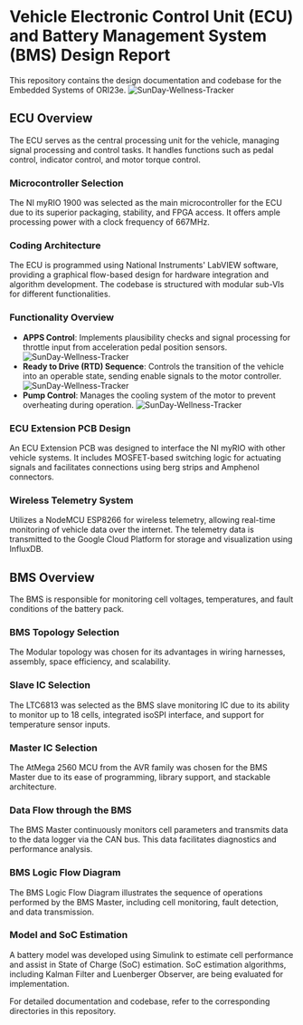 # Vehicle Electronic Control Unit (ECU) and Battery Management System (BMS) Design Report

This repository contains the design documentation and codebase for the Embedded Systems of ORI23e.
![SunDay-Wellness-Tracker](images/image2.png)

## ECU Overview

The ECU serves as the central processing unit for the vehicle, managing signal processing and control tasks. It handles functions such as pedal control, indicator control, and motor torque control.

### Microcontroller Selection

The NI myRIO 1900 was selected as the main microcontroller for the ECU due to its superior packaging, stability, and FPGA access. It offers ample processing power with a clock frequency of 667MHz.

### Coding Architecture

The ECU is programmed using National Instruments' LabVIEW software, providing a graphical flow-based design for hardware integration and algorithm development. The codebase is structured with modular sub-VIs for different functionalities.

### Functionality Overview

- **APPS Control**: Implements plausibility checks and signal processing for throttle input from acceleration pedal position sensors.
![SunDay-Wellness-Tracker](images/image2.png)
- **Ready to Drive (RTD) Sequence**: Controls the transition of the vehicle into an operable state, sending enable signals to the motor controller.
![SunDay-Wellness-Tracker](images/image2.png)
- **Pump Control**: Manages the cooling system of the motor to prevent overheating during operation.
![SunDay-Wellness-Tracker](images/image2.png)

### ECU Extension PCB Design

An ECU Extension PCB was designed to interface the NI myRIO with other vehicle systems. It includes MOSFET-based switching logic for actuating signals and facilitates connections using berg strips and Amphenol connectors.

### Wireless Telemetry System

Utilizes a NodeMCU ESP8266 for wireless telemetry, allowing real-time monitoring of vehicle data over the internet. The telemetry data is transmitted to the Google Cloud Platform for storage and visualization using InfluxDB.

## BMS Overview

The BMS is responsible for monitoring cell voltages, temperatures, and fault conditions of the battery pack.

### BMS Topology Selection

The Modular topology was chosen for its advantages in wiring harnesses, assembly, space efficiency, and scalability.

### Slave IC Selection

The LTC6813 was selected as the BMS slave monitoring IC due to its ability to monitor up to 18 cells, integrated isoSPI interface, and support for temperature sensor inputs.

### Master IC Selection

The AtMega 2560 MCU from the AVR family was chosen for the BMS Master due to its ease of programming, library support, and stackable architecture.

### Data Flow through the BMS

The BMS Master continuously monitors cell parameters and transmits data to the data logger via the CAN bus. This data facilitates diagnostics and performance analysis.

### BMS Logic Flow Diagram

The BMS Logic Flow Diagram illustrates the sequence of operations performed by the BMS Master, including cell monitoring, fault detection, and data transmission.

### Model and SoC Estimation

A battery model was developed using Simulink to estimate cell performance and assist in State of Charge (SoC) estimation. SoC estimation algorithms, including Kalman Filter and Luenberger Observer, are being evaluated for implementation.

For detailed documentation and codebase, refer to the corresponding directories in this repository.
